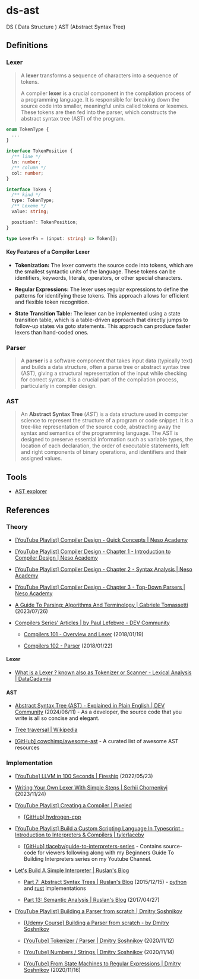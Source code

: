# ds-ast

DS ( Data Structure ) AST (Abstract Syntax Tree)

## Definitions

### Lexer

> A **lexer** transforms a sequence of characters into a sequence of tokens.
>
> A compiler **lexer** is a crucial component in the compilation process of a programming language. It is responsible for breaking down the source code into smaller, meaningful units called tokens or lexemes. These tokens are then fed into the parser, which constructs the abstract syntax tree (AST) of the program.

```ts
enum TokenType {
  ...
}

interface TokenPosition {
  /** line */
  ln: number;
  /** column */
  col: number;
}

interface Token {
  /** kind */
  type: TokenType;
  /** Lexeme */
  value: string;

  position?: TokenPosition;
}

type LexerFn = (input: string) => Token[];
```

#### Key Features of a Compiler Lexer

- **Tokenization:** The lexer converts the source code into tokens, which are the smallest syntactic units of the language. These tokens can be identifiers, keywords, literals, operators, or other special characters.

- **Regular Expressions:** The lexer uses regular expressions to define the patterns for identifying these tokens. This approach allows for efficient and flexible token recognition.

- **State Transition Table:** The lexer can be implemented using a state transition table, which is a table-driven approach that directly jumps to follow-up states via goto statements. This approach can produce faster lexers than hand-coded ones.

### Parser

> A **parser** is a software component that takes input data (typically text) and builds a data structure, often a parse tree or abstract syntax tree (AST), giving a structural representation of the input while checking for correct syntax. It is a crucial part of the compilation process, particularly in compiler design.

### AST

> An **Abstract Syntax Tree** (_AST_) is a data structure used in computer science to represent the structure of a program or code snippet. It is a tree-like representation of the source code, abstracting away the syntax and semantics of the programming language. The AST is designed to preserve essential information such as variable types, the location of each declaration, the order of executable statements, left and right components of binary operations, and identifiers and their assigned values.

## Tools

- [AST explorer](https://astexplorer.net/)

## References

### Theory

- [[YouTube Playlist] Compiler Design - Quick Concepts | Neso Academy](https://www.youtube.com/playlist?list=PLBlnK6fEyqRgfOB2fidzM9n11SQIA76_e)

- [[YouTube Playlist] Compiler Design - Chapter 1 - Introduction to Compiler Design | Neso Academy](https://www.youtube.com/playlist?list=PLBlnK6fEyqRgo_ukpWHcHzHptrnCSGteB)

- [[YouTube Playlist] Compiler Design - Chapter 2 - Syntax Analysis | Neso Academy](https://www.youtube.com/playlist?list=PLBlnK6fEyqRhMjOLYfqGdyB7Gt_k5cD6t)

- [[YouTube Playlist] Compiler Design - Chapter 3 - Top-Down Parsers | Neso Academy](https://www.youtube.com/playlist?list=PLBlnK6fEyqRgPLTKYaRhcMt8pVKl4crr6)

- [A Guide To Parsing: Algorithms And Terminology | Gabriele Tomassetti](https://tomassetti.me/guide-parsing-algorithms-terminology/) (2023/07/26)

- [Compilers Series' Articles | by Paul Lefebvre - DEV Community](https://dev.to/lefebvre/series/21363)

  - [Compilers 101 - Overview and Lexer](https://dev.to/lefebvre/compilers-101---overview-and-lexer-3i0m) (2018/01/19)

  - [Compilers 102 - Parser](https://dev.to/lefebvre/compilers-102---parser-2gni) (2018/01/22)

#### Lexer

- [What is a Lexer ? known also as Tokenizer or Scanner - Lexical Analysis | DataCadamia](https://datacadamia.com/code/compiler/lexer)

#### AST

- [Abstract Syntax Tree (AST) - Explained in Plain English | DEV Community](https://dev.to/balapriya/abstract-syntax-tree-ast-explained-in-plain-english-1h38) (2024/06/11) - As a developer, the source code that you write is all so concise and elegant.

- [Tree traversal | Wikipedia](https://en.wikipedia.org/wiki/Tree_traversal)

- [[GitHub] cowchimp/awesome-ast](https://github.com/cowchimp/awesome-ast) - A curated list of awesome AST resources

### Implementation

- [[YouTube] LLVM in 100 Seconds | Fireship](https://www.youtube.com/watch?v=BT2Cv-Tjq7Q) (2022/05/23)

- [Writing Your Own Lexer With Simple Steps | Serhii Chornenkyi](https://serhii.io/posts/writing-your-own-lexer-with-simple-steps) (2023/11/24)

- [[YouTube Playlist] Creating a Compiler | Pixeled](https://www.youtube.com/playlist?list=PLUDlas_Zy_qC7c5tCgTMYq2idyyT241qs)

  - [[GitHub] hydrogen-cpp](https://github.com/orosmatthew/hydrogen-cpp)

- [[YouTube Playlist] Build a Custom Scripting Language In Typescript - Introduction to Interpreters & Compilers | tylerlaceby](https://www.youtube.com/playlist?list=PL_2VhOvlMk4UHGqYCLWc6GO8FaPl8fQTh)

  - [[GitHub] tlaceby/guide-to-interpreters-series](https://github.com/tlaceby/guide-to-interpreters-series) - Contains source-code for viewers following along with my Beginners Guide To Building Interpreters series on my Youtube Channel.

- [Let's Build A Simple Interpreter | Ruslan's Blog](https://ruslanspivak.com/lsbasi-part1/)

  - [Part 7: Abstract Syntax Trees | Ruslan's Blog](https://ruslanspivak.com/lsbasi-part7/) (2015/12/15) - [python](https://github.com/rspivak/lsbasi/blob/master/part7/python/spi.py) and [rust](https://github.com/rspivak/lsbasi/blob/master/part7/rust/spi/src/main.rs) implementations

  - [Part 13: Semantic Analysis | Ruslan's Blog](https://ruslanspivak.com/lsbasi-part13/) (2017/04/27)

- [[YouTube Playlist] Building a Parser from scratch | Dmitry Soshnikov](https://www.youtube.com/playlist?list=PLGNbPb3dQJ_5FTPfFIg28UxuMpu7k0eT4)

  - [[Udemy Course] Building a Parser from scratch - by Dmitry Soshnikov](https://www.udemy.com/course/parser-from-scratch/)

  - [[YouTube] Tokenizer / Parser | Dmitry Soshnikov](https://www.youtube.com/watch?v=4m7ubrdbWQU) (2020/11/12)

  - [[YouTube] Numbers / Strings | Dmitry Soshnikov](https://www.youtube.com/watch?v=0ZDPvdp2uFk) (2020/11/14)

  - [[YouTube] From State Machines to Regular Expressions | Dmitry Soshnikov](https://www.youtube.com/watch?v=nexKgX2d7wU) (2020/11/16)

